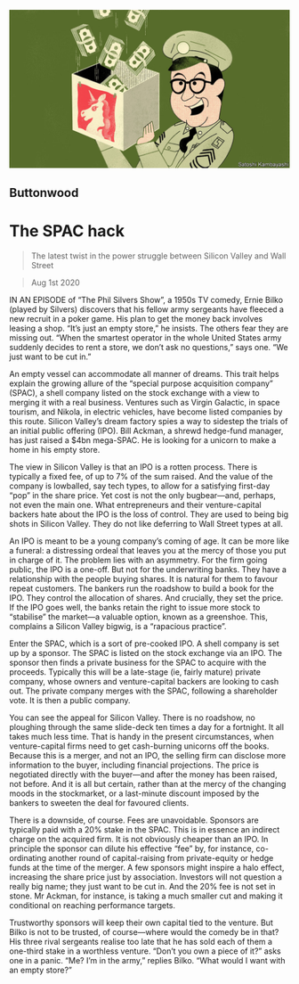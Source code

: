 ![](./images/20200801_FND001_0.jpg)

## Buttonwood

# The SPAC hack

> The latest twist in the power struggle between Silicon Valley and Wall Street

> Aug 1st 2020

IN AN EPISODE of “The Phil Silvers Show”, a 1950s TV comedy, Ernie Bilko (played by Silvers) discovers that his fellow army sergeants have fleeced a new recruit in a poker game. His plan to get the money back involves leasing a shop. “It’s just an empty store,” he insists. The others fear they are missing out. “When the smartest operator in the whole United States army suddenly decides to rent a store, we don’t ask no questions,” says one. “We just want to be cut in.”

An empty vessel can accommodate all manner of dreams. This trait helps explain the growing allure of the “special purpose acquisition company” (SPAC), a shell company listed on the stock exchange with a view to merging it with a real business. Ventures such as Virgin Galactic, in space tourism, and Nikola, in electric vehicles, have become listed companies by this route. Silicon Valley’s dream factory spies a way to sidestep the trials of an initial public offering (IPO). Bill Ackman, a shrewd hedge-fund manager, has just raised a $4bn mega-SPAC. He is looking for a unicorn to make a home in his empty store.

The view in Silicon Valley is that an IPO is a rotten process. There is typically a fixed fee, of up to 7% of the sum raised. And the value of the company is lowballed, say tech types, to allow for a satisfying first-day “pop” in the share price. Yet cost is not the only bugbear—and, perhaps, not even the main one. What entrepreneurs and their venture-capital backers hate about the IPO is the loss of control. They are used to being big shots in Silicon Valley. They do not like deferring to Wall Street types at all.

An IPO is meant to be a young company’s coming of age. It can be more like a funeral: a distressing ordeal that leaves you at the mercy of those you put in charge of it. The problem lies with an asymmetry. For the firm going public, the IPO is a one-off. But not for the underwriting banks. They have a relationship with the people buying shares. It is natural for them to favour repeat customers. The bankers run the roadshow to build a book for the IPO. They control the allocation of shares. And crucially, they set the price. If the IPO goes well, the banks retain the right to issue more stock to “stabilise” the market—a valuable option, known as a greenshoe. This, complains a Silicon Valley bigwig, is a “rapacious practice”.

Enter the SPAC, which is a sort of pre-cooked IPO. A shell company is set up by a sponsor. The SPAC is listed on the stock exchange via an IPO. The sponsor then finds a private business for the SPAC to acquire with the proceeds. Typically this will be a late-stage (ie, fairly mature) private company, whose owners and venture-capital backers are looking to cash out. The private company merges with the SPAC, following a shareholder vote. It is then a public company.

You can see the appeal for Silicon Valley. There is no roadshow, no ploughing through the same slide-deck ten times a day for a fortnight. It all takes much less time. That is handy in the present circumstances, when venture-capital firms need to get cash-burning unicorns off the books. Because this is a merger, and not an IPO, the selling firm can disclose more information to the buyer, including financial projections. The price is negotiated directly with the buyer—and after the money has been raised, not before. And it is all but certain, rather than at the mercy of the changing moods in the stockmarket, or a last-minute discount imposed by the bankers to sweeten the deal for favoured clients.

There is a downside, of course. Fees are unavoidable. Sponsors are typically paid with a 20% stake in the SPAC. This is in essence an indirect charge on the acquired firm. It is not obviously cheaper than an IPO. In principle the sponsor can dilute his effective “fee” by, for instance, co-ordinating another round of capital-raising from private-equity or hedge funds at the time of the merger. A few sponsors might inspire a halo effect, increasing the share price just by association. Investors will not question a really big name; they just want to be cut in. And the 20% fee is not set in stone. Mr Ackman, for instance, is taking a much smaller cut and making it conditional on reaching performance targets.

Trustworthy sponsors will keep their own capital tied to the venture. But Bilko is not to be trusted, of course—where would the comedy be in that? His three rival sergeants realise too late that he has sold each of them a one-third stake in a worthless venture. “Don’t you own a piece of it?” asks one in a panic. “Me? I’m in the army,” replies Bilko. “What would I want with an empty store?”